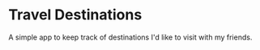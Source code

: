 # Travel Destinations

A simple app to keep track of destinations I'd like to visit with my friends.
